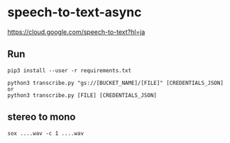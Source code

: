 
# speech-to-text-async

https://cloud.google.com/speech-to-text?hl=ja

## Run
```sh=
pip3 install --user -r requirements.txt

python3 transcribe.py "gs://[BUCKET_NAME]/[FILE]" [CREDENTIALS_JSON]
or
python3 transcribe.py [FILE] [CREDENTIALS_JSON]
```

## stereo to mono

```sh=
sox ....wav -c 1 ....wav
```